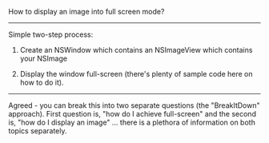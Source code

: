 How to display an image into full screen mode?

----
Simple two-step process: 

1. Create an NSWindow which contains an NSImageView which contains your NSImage

2. Display the window full-screen (there's plenty of sample code here on how to do it).

----

Agreed - you can break this into two separate questions (the "BreakItDown" approach). First question is, "how do I achieve full-screen" and the second is, "how do I display an image" ... there is a plethora of information on both topics separately.

